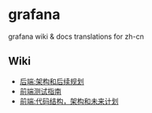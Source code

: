 # grafana
grafana wiki &amp; docs translations for zh-cn

## Wiki
- [后端:架构和后续规划](https://github.com/ximply/grafana/blob/master/Backend-Architecture-and-future.md)
- [前端测试指南](https://github.com/ximply/grafana/blob/master/Frontend-Test-Guidelines.md)
- [前端:代码结构，架构和未来计划](https://github.com/ximply/grafana/blob/master/Frontend-Code-structure-architecture-and-plans-for-the-future.md)
